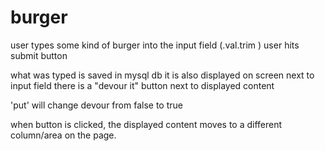 # burger

<!-- page w/ input field and submit button -->

user types some kind of burger into the input field (.val.trim )
user hits submit button

what was typed is saved in mysql db
it is also displayed on screen next to input field
there is a "devour it" button next to displayed content


'put' will change devour from false to true


when button is clicked, the displayed content moves to a different column/area on the page.

